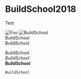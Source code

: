 # BuildSchool2018
Test

![Foo](https://dummyimage.com/200x200) 
![BuildSchool](https://dummyimage.com/200x200 "BuildSchool")  
BuildSchool  
BuildSchool

BuildSchool  
*BuildSchool*  
**BuildSchool**   

    BuildSchool
